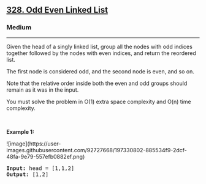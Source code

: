 <h2><a href="https://leetcode.com/problems/odd-even-linked-list/">328. Odd Even Linked List</a></h2><h3>Medium</h3><hr><div><p>
  
  <p>Given the head of a singly linked list, group all the nodes with odd indices together followed by the nodes with even indices, and return the reordered list.

The first node is considered odd, and the second node is even, and so on.

Note that the relative order inside both the even and odd groups should remain as it was in the input.

You must solve the problem in O(1) extra space complexity and O(n) time complexity.</p>
  
  <p>&nbsp;</p>
<p><strong>Example 1:</strong></p>
![image](https://user-images.githubusercontent.com/92727668/197330802-885534f9-2dcf-48fa-9e79-557efb0882ef.png)
<pre><strong>Input:</strong> head = [1,1,2]
<strong>Output:</strong> [1,2]
</pre>
